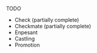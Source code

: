 
TODO
- Check (partially complete)
- Checkmate (partially complete)
- Enpesant
- Castling
- Promotion
